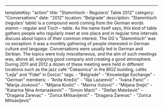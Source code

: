 ---
  templateKey: "action"
  title: "Stammtisch - Regulars\\' Table 2012"
  category: "Conversations"
  date: "2012"
  location: "Belgrade"
  description: "Stammtisch (regulars’ table) is a compound word coming from the German words stamm – regular and Tisch – table. As the name itself says, this kind of table gathers people who regularly meet at one place and in regular time intervals discuss about topics of their common interest. The GG´s “Stammtischˮ was no exception: it was a monthly gathering of people interested in German culture and language. Conversations were usually led in German and Serbian. The topics were truly miscellaneous, and the aim of such meetings was, above all, enjoying good company and creating a good atmosphere. During 2011 and 2012 a dozen of these meeting were held in different locations such as the jazz café “Čekaonica” in the BIGZ building, cafés “Lejla” and “Fidel” in Dorćol."
  tags: 
    - "Belgrade"
    - "Knowledge Exchange"
    - "German"
  members: 
    - "Anita Knežić"
    - "Ilija Lazarević"
    - "Ivana Panić"
    - "Marija Jovković"
    - "Miljana Kostić"
    - "Marina Vulović"
    - "Miljana Srejić"
    - "Katarina Nina Antanasković"
    - "Simon Marić"
    - "Stefan Malešević"
    - "Dragana Žarevac"
    - "Zorica Milisavljević"
    - "Dragana Žarevac"
    - "Zorica Milisavljević"
